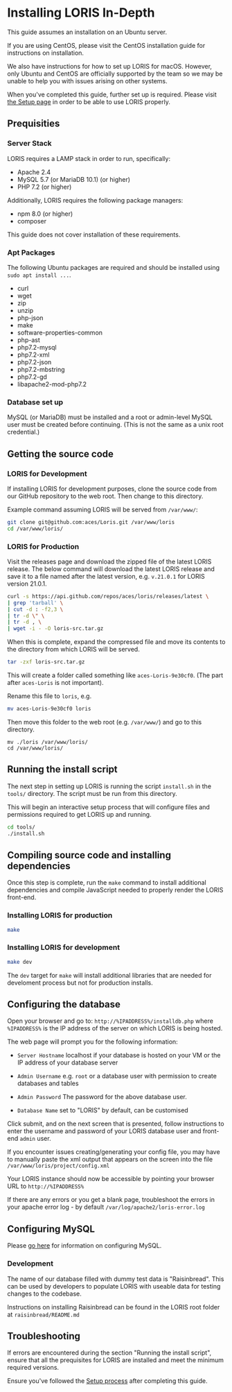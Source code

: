 # Installing LORIS In-Depth

This guide assumes an installation on an Ubuntu server. 

If you are using CentOS, please visit the CentOS installation guide for 
instructions on installation.

We also have instructions for how to set up LORIS for macOS. However, only
 Ubuntu and CentOS are officially supported by the team so we may be unable to
 help you with issues arising on other systems.


When you've completed this guide, further set up is required. Please visit
[the Setup page](https://github.com/aces/Loris/wiki/Setup) in order to be
able to use LORIS properly.

## Prequisities

### Server Stack

LORIS requires a LAMP stack in order to run, specifically:
* Apache 2.4
* MySQL 5.7 (or MariaDB 10.1) (or higher)
* PHP 7.2 (or higher)

Additionally, LORIS requires the following package managers:
* npm 8.0 (or higher)
* composer

This guide does not cover installation of these requirements.

### Apt Packages
The following Ubuntu packages are required and should be installed using 
`sudo apt install ...`.

* curl
* wget
* zip
* unzip
* php-json
* make
* software-properties-common
* php-ast
* php7.2-mysql
* php7.2-xml
* php7.2-json
* php7.2-mbstring
* php7.2-gd
* libapache2-mod-php7.2

### Database set up

MySQL (or MariaDB) must be installed and a root or admin-level MySQL user must
be created before continuing. (This is not the same as a unix root credential.)

## Getting the source code

### LORIS for Development
If installing LORIS for development purposes, clone the source code from our
GitHub repository to the web root. Then change to this directory.

Example command assuming LORIS will be served from `/var/www/`:

```bash
git clone git@github.com:aces/Loris.git /var/www/loris
cd /var/www/loris/
```

### LORIS for Production

Visit the releases page and download the zipped file of the latest LORIS
release. The below command will download the latest LORIS release and save 
it to a file named after the latest version, e.g. `v.21.0.1` for LORIS version
21.0.1.

```bash
curl -s https://api.github.com/repos/aces/loris/releases/latest \
| grep 'tarball' \
| cut -d : -f2,3 \
| tr -d \" \
| tr -d , \
| wget -i - -O loris-src.tar.gz
```

When this is complete, expand the compressed file and move its contents to the
directory from which LORIS will be served. 

```bash
tar -zxf loris-src.tar.gz
```

This will create a folder called something like `aces-Loris-9e30cf0`. (The
part after `aces-Loris` is not important).

Rename this file to `loris`, e.g.

```bash
mv aces-Loris-9e30cf0 loris
```

Then move this folder to the web root (e.g. `/var/www/`) and go to this 
directory.

```
mv ./loris /var/www/loris/
cd /var/www/loris/
```

## Running the install script

The next step in setting up LORIS is running the script `install.sh` in the 
`tools/` directory. The script must be run from this directory.

This will begin an interactive setup process that will configure files and
permissions required to get LORIS up and running.

```bash
cd tools/
./install.sh
```

## Compiling source code and installing dependencies
Once this step is complete, run the `make` command to install additional
dependencies and compile JavaScript needed to properly render the LORIS
front-end.

### Installing LORIS for production

```bash
make
```

### Installing LORIS for development

```bash
make dev
```

The `dev` target for `make` will install additional libraries that are needed 
for develoment process but not for production installs.

## Configuring the database

Open your browser and go to: `http://%IPADDRESS%/installdb.php` where 
`%IPADDRESS%` is the IP address of the server on which LORIS is being hosted.

The web page will prompt you for the following information:

 * `Server Hostname` localhost if your database is hosted on your VM or the IP address of your database server

 * `Admin Username` e.g. `root` or a database user with permission to create databases and tables

 * `Admin Password` The password for the above database user.

 * `Database Name` set to "LORIS" by default, can be customised

Click submit, and on the next screen that is presented, follow instructions to enter the username and password of your LORIS database user and front-end `admin` user.

If you encounter issues creating/generating your config file, you may have to manually paste the xml output that appears on the screen into the file `/var/www/loris/project/config.xml`

Your LORIS instance should now be accessible by pointing your browser URL to `http://%IPADDRESS%`

If there are any errors or you get a blank page, troubleshoot the errors in your apache error log - by default
 `/var/log/apache2/loris-error.log`

## Configuring MySQL

Please [go here](https://github.com/aces/Loris/wiki/Hosting-the-Database-Myself)
for information on configuring MySQL.

### Development

The name of our database filled with dummy test data is "Raisinbread". This 
can be used by developers to populate LORIS with useable data for testing
changes to the codebase.

Instructions on installing Raisinbread can be found in the LORIS root folder
at `raisinbread/README.md`

## Troubleshooting

If errors are encountered during the section "Running the install script",
ensure that all the prequisites for LORIS are installed and meet the minimum
required versions.

Ensure you've followed the [Setup process](https://github.com/aces/Loris/wiki/Setup)
after completing this guide.
